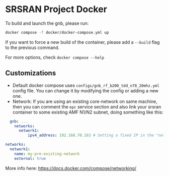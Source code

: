 # SRSRAN Project Docker

To build and launch the gnb, please run:

```bash
docker compose -f docker/docker-compose.yml up
```

If you want to force a new build of the container, please add a `--build` flag to the previous command.

For more options, check `docker compose --help`

## Customizations

- Default docker compose uses `configs/gnb_rf_b200_tdd_n78_20mhz.yml` config file. You can change it by modifying the config or adding a new one.
- Network: If you are using an existing core-network on same machine, then you can comment the `epc` service section and also link your srsran container to some existing AMF N1/N2 subnet, doing something like this:

```yml
  gnb: ...
    networks:
      network1:
          ipv4_address: 192.168.70.163 # Setting a fixed IP in the "network1" net

networks:
  network1:
    name: my-pre-existing-network
    external: true
```

More info here: <https://docs.docker.com/compose/networking/>

